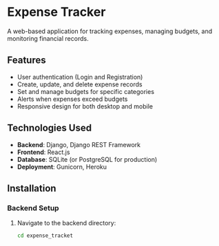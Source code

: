 # Expense Tracker

A web-based application for tracking expenses, managing budgets, and monitoring financial records.

## Features

- User authentication (Login and Registration)
- Create, update, and delete expense records
- Set and manage budgets for specific categories
- Alerts when expenses exceed budgets
- Responsive design for both desktop and mobile

## Technologies Used

- **Backend**: Django, Django REST Framework
- **Frontend**: React.js
- **Database**: SQLite (or PostgreSQL for production)
- **Deployment**: Gunicorn, Heroku

## Installation

### Backend Setup
1. Navigate to the backend directory:
   ```bash
   cd expense_tracket